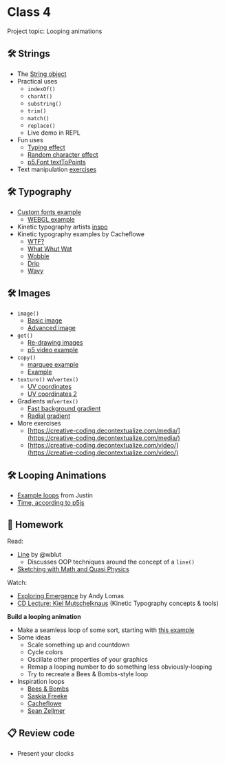 # Class 4

Project topic: Looping animations

## 🛠️ Strings

- The [String object](https://developer.mozilla.org/en-US/docs/Web/JavaScript/Reference/Global_Objects/String)
- Practical uses
  - `indexOf()`
  - `charAt()`
  - `substring()`
  - `trim()`
  - `match()`
  - `replace()`
  - Live demo in REPL
- Fun uses
  - [Typing effect](https://editor.p5js.org/cacheflowe/sketches/SZuK1L9Ij)
  - [Random character effect](https://editor.p5js.org/cacheflowe/sketches/_HvhP2BON)
  - [p5.Font textToPoints](https://p5js.org/reference/p5.Font/textToPoints/)
- Text manipulation [exercises](https://creative-coding.decontextualize.com/text-and-type/)

## 🛠️ Typography

* [Custom fonts example](https://editor.p5js.org/cacheflowe/sketches/ZbOawrLPw)
  * [WEBGL example](https://editor.p5js.org/cacheflowe/sketches/MLo0ywJEh)
* Kinetic typography artists [inspo](../docs/inspiration#kinetic-typography)
* Kinetic typography examples by Cacheflowe
  * [WTF?](https://cacheflowe.com/art/digital/wtf)
  * [What Whut Wat](https://cacheflowe.com/art/digital/what-whut-wat)
  * [Wobble](https://cacheflowe.com/art/digital/wobble)
  * [Drip](https://cacheflowe.com/art/digital/drip)
  * [Wavy](https://cacheflowe.com/art/digital/wavy)

## 🛠️ Images

- `image()`
  - [Basic image](https://editor.p5js.org/cacheflowe/sketches/H0JGQe2fu)
  - [Advanced image](https://editor.p5js.org/cacheflowe/sketches/DhW4CrQ18)
- `get()`
  - [Re-drawing images](https://editor.p5js.org/cacheflowe/sketches/RNbj-2IV0)
  - [p5 video example](https://p5js.org/examples/dom-video-pixels.html)
- `copy()`
  - [marquee example](https://editor.p5js.org/cacheflowe/sketches/lXo4uD5fV)
  - [Example](../images/html5-canvas-image-crop-diagram.png)
- `texture()` w/`vertex()`
  - [UV coordinates](https://editor.p5js.org/cacheflowe/sketches/DhW4CrQ18)
  - [UV coordinates 2](https://editor.p5js.org/cacheflowe/sketches/eOxZ6_PJx)
- Gradients w/`vertex()`
  - [Fast background gradient](https://editor.p5js.org/cacheflowe/sketches/3ToQYymCE)
  - [Radial gradient](https://editor.p5js.org/cacheflowe/sketches/W-vOOSTO6)
- More exercises
  - [https://creative-coding.decontextualize.com/media/](https://creative-coding.decontextualize.com/media/)
  - [https://creative-coding.decontextualize.com/video/](https://creative-coding.decontextualize.com/video/)

## 🛠️ Looping Animations

- [Example loops](https://cacheflowe.com/art/digital) from Justin
- [Time, according to p5js](https://editor.p5js.org/cacheflowe/sketches/EdkIstnmFL)

## 📝 Homework

Read:

- [Line](https://winterbloed.be/line/) by @wblut
  - Discusses OOP techniques around the concept of a `line()`
- [Sketching with Math and Quasi Physics](https://kynd.github.io/p5sketches/)

Watch:
  
- [Exploring Emergence](https://www.youtube.com/watch?v=gOqOyb51prU) by Andy Lomas
- [CD Lecture: Kiel Mutschelknaus](https://www.youtube.com/watch?v=u98hjQusdEU) (Kinetic Typography concepts & tools)

**Build a looping animation**

  - Make a seamless loop of some sort, starting with [this example](https://editor.p5js.org/cacheflowe/sketches/AyMfAnXTA)
  - Some ideas
    - Scale something up and countdown
    - Cycle colors
    - Oscillate other properties of your graphics
    - Remap a looping number to do something less obviously-looping
    - Try to recreate a Bees & Bombs-style loop
  - Inspiration loops
    - [Bees & Bombs](https://beesandbombs.tumblr.com/)
    - [Saskia Freeke](https://twitter.com/sasj_nl/status/1292547481432133636)
    - [Cacheflowe](https://cacheflowe.com/art/digital)
    - [Sean Zellmer](https://instagram.com/lejeunerenard/)

## 📋 Review code

- Present your clocks

